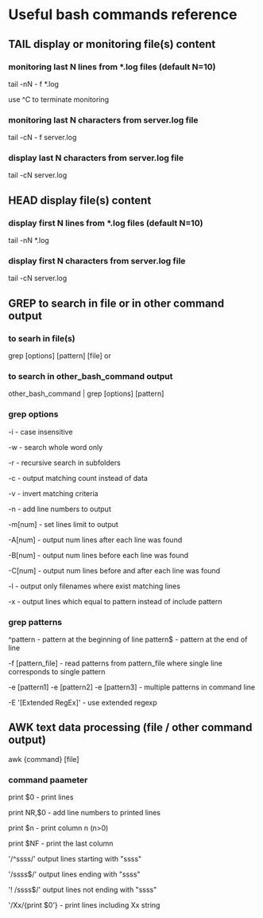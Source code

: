 # Useful bash commands reference
## TAIL display or monitoring file(s) content
### monitoring last N lines from *.log files (default N=10)
tail -nN - f *.log

use ^C to terminate monitoring
### monitoring last N characters from server.log file
tail -cN - f server.log
### display last N characters from server.log file
tail -cN server.log
## HEAD display file(s) content
### display first N lines from *.log files (default N=10)
tail -nN  *.log
### display first N characters from server.log file
tail -cN server.log
## GREP to search in file or in other command output
### to searh in file(s)
 grep [options] [pattern] [file]
or
### to search in other_bash_command output
 other_bash_command | grep [options] [pattern]
 ### grep options
 -i - case insensitive
 
 -w - search whole word only
 
 -r - recursive search in subfolders
 
 -c - output matching count instead of data
 
 -v - invert matching criteria
 
 -n - add line numbers to output
 
 -m[num] - set lines limit to output
 
 -A[num] - output num lines after each line was found
 
 -B[num] - output num lines before each line was found
 
 -C[num] - output num lines before and after each line was found
 
 -l  - output only filenames where exist matching lines 
 
 -x - output lines which equal to pattern instead of include pattern
 ### grep patterns
 ^pattern - pattern at the beginning of line
 pattern$ - pattern at the end of line
 
 -f [pattern_file] - read patterns from pattern_file where single line corresponds to single pattern
 
 -e [pattern1] -e [pattern2] -e [pattern3] - multiple patterns in command line
 
 -E '[Extended RegEx]' - use extended regexp
## AWK text data processing (file / other command output)
awk {command} [file]
### command paameter
print $0 - print lines

print NR,$0 - add line numbers to printed lines 

print $n - print column n (n>0)

print $NF - print the last column

'/^ssss/' output lines starting with "ssss" 

'/ssss$/' output lines ending with "ssss" 

'! /ssss$/'  output lines not ending with "ssss" 

'/Xx/{print $0'} - print lines including Xx string

